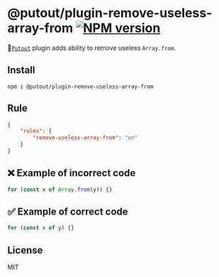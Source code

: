 # @putout/plugin-remove-useless-array-from [![NPM version][NPMIMGURL]][NPMURL]

[NPMIMGURL]: https://img.shields.io/npm/v/@putout/plugin-remove-useless-array-from.svg?style=flat&longCache=true
[NPMURL]: https://npmjs.org/package/@putout/plugin-remove-useless-array-from"npm"

🐊[`Putout`](https://github.com/coderaiser/putout) plugin adds ability to remove useless `Array.from`.

## Install

```
npm i @putout/plugin-remove-useless-array-from
```

## Rule

```json
{
    "rules": {
        "remove-useless-array-from": "on"
    }
}
```

## ❌ Example of incorrect code

```js
for (const x of Array.from(y)) {}
```

## ✅ Example of correct code

```js
for (const x of y) {}
```

## License

MIT
